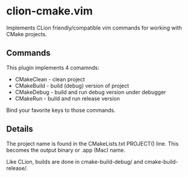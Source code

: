 # clion-cmake.vim

Implements CLion friendly/compatible vim commands for working with CMake projects.

## Commands

This plugin implements 4 comamnds:
* CMakeClean - clean project
* CMakeBuild - build (debug) version of project
* CMakeDebug - build and run debug version under debugger
* CMakeRun - build and run release version

Bind your favorite keys to those commands.

## Details

The project name is found in the CMakeLists.txt PROJECT() line.  This becomes the output binary or .app (Mac) name.

Like CLion, builds are done in cmake-build-debug/ and cmake-build-release/.


